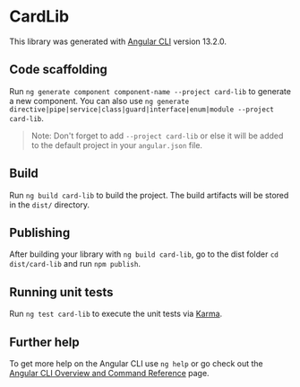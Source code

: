 # CardLib

This library was generated with [Angular CLI](https://github.com/angular/angular-cli) version 13.2.0.

## Code scaffolding

Run `ng generate component component-name --project card-lib` to generate a new component. You can also use `ng generate directive|pipe|service|class|guard|interface|enum|module --project card-lib`.
> Note: Don't forget to add `--project card-lib` or else it will be added to the default project in your `angular.json` file. 

## Build

Run `ng build card-lib` to build the project. The build artifacts will be stored in the `dist/` directory.

## Publishing

After building your library with `ng build card-lib`, go to the dist folder `cd dist/card-lib` and run `npm publish`.

## Running unit tests

Run `ng test card-lib` to execute the unit tests via [Karma](https://karma-runner.github.io).

## Further help

To get more help on the Angular CLI use `ng help` or go check out the [Angular CLI Overview and Command Reference](https://angular.io/cli) page.
